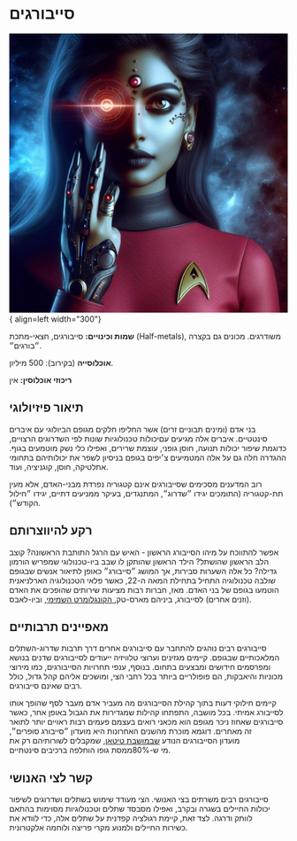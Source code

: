 # סייבורגים

![cyborg](assets/cyborg.jpg){ align=left width="300"}

**שמות וכינויים:** סייבורגים, חצאי-מתכת (Half-metals), משודרגים. מכונים גם בקצרה ״בורגים״.

**אוכלוסייה** (בקירוב): 500 מיליון.

**ריכוזי אוכלוסין:** אין

## תיאור פיזיולוגי

בני אדם (ומינים תבוניים זרים) אשר החליפו חלקים מגופם הביולוגי עם איברים סינטטיים. איברים אלה מגיעים עםיכולות טכנולוגיות שונות
לפי השדרוגים הרצויים, כדוגמת שיפור יכולות תנועה, חוסן גופני, עוצמת שרירים, ואפילו כלי נשק מוטמעים בגוף. ההגדרה חלה גם על אלה
המטמיעים צ׳יפים בגופם בניסיון לשפר את יכולותיהם בתחומי אתלטיקה, חוסן, קוגניציה, ועוד.

⁠⁠⁠⁠⁠⁠⁠רוב המדענים מסכימים שסייבורגים אינם קטגוריה נפרדת מבני-האדם, אלא מעין תת-קטגוריה (התומכים יגידו ״שדרוג״, המתנגדים, בעיקר
ממניעים דתיים, יגידו ״חילול הקודש״).

## רקע להיווצרותם

אפשר להתווכח על מיהו הסייבורג הראשון - האיש עם הרגל התותבת הראשונה? קוצב הלב הראשון שהושתל? הילד הראשון שהותקן לו
שבב ביו-טכנולוגי שמפריש הורמון גדילה? כל אלה השערות סבירות, אך המושג ״סייבורג״ כאופן לתיאור אנשים שבגופם שולבה טכנולוגיה
התחיל בתחילת המאה ה-22, כאשר פלאי הטכנולוגיה הארלניאנית הוטמעו בגופם של בני האדם. מאז, חברות רבות מציעות שירותים
שהופכים את האדם (וזנים אחרים) לסייבורג, ביניהם מארס-טק,[ הקונגלומרט השמימי](../../פלגים/02-celestial-congolomerate.md),
וביו-לאבס.

## מאפיינים תרבותיים

סייבורגים רבים נוהגים להתחבר עם סייבורגים אחרים דרך תרבות שדרוג-השתלים המלאכותיים שבגופם. קיימים מגזינים וערוצי טלוויזיה
ייעודים לסייבורגים שדנים בנושא ומפרסמים חידושים ומבצעים בתחום. בנוסף, ענפי תחרויות הסייבורגים, כמו מירוצי מכוניות והיאבקות,
הם פופולריים ביותר בכל רחבי הצי, ומושכים אליהם קהל גדול, כולל רבים שאינם סייבורגים.

קיימים חילוקי דעות בתוך קהילת הסייבורגים מה מעביר אדם מעבר לסף שהופך אותו לסייבורג אמיתי. בכל מושבה, התפתחו קהילות
שמגדירות את הגבול באופן אחר, כאשר סייבורגים שאחוז ניכר מגופם הוא מכאני רואים בעצמם פעמים רבות ראויים יותר לתואר זה
מאחרים. דוגמא מוכרת מהשנים האחרונות היא מועדון ״סייבורג סוּפרים״, מועדון הסייבורגים הנודע
[שבמושבת טיטאן](../../מושבות%20הצי/03-saturn-moons.md), שמקבלים לשורותיהם רק את מי ש-80%ממסת גופו הוחלפה ברכיבים
סינטתיים.

## קשר לצי האנושי

סייבורגים רבים משרתים בצי האנושי. הצי מעודד שימוש בשתלים ושדרוגים לשיפור יכולות החיילים בשגרה ובקרב, ואפילו מסבסד
שתלים וטכנולוגיות מסוימות בהתאם לוותק ודרגה. לצד זאת, קיימת רגולציה קפדנית על שתלים אלה, כדי לוודא את כשירות החיילים
ולמנוע מקרי פריצה ולוחמה אלקטרונית.

